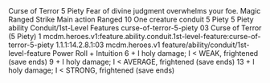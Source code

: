 <ability>
  <name>Curse of Terror</name>
  <cost>5 Piety</cost>
  <flavor>Fear of divine judgment overwhelms your foe.</flavor>
  <keywords>
    <keyword>Magic</keyword>
    <keyword>Ranged</keyword>
    <keyword>Strike</keyword>
  </keywords>
  <type>Main action</type>
  <distance>Ranged 10</distance>
  <target>One creature</target>
  <metadata>
    <class>conduit</class>
    <cost>5 Piety</cost>
    <cost_amount>5</cost_amount>
    <cost_resource>Piety</cost_resource>
    <feature_type>ability</feature_type>
    <file_dpath>Conduit/1st-Level Features</file_dpath>
    <item_id>curse-of-terror-5-piety</item_id>
    <item_index>03</item_index>
    <item_name>Curse of Terror (5 Piety)</item_name>
    <level>1</level>
    <scc>mcdm.heroes.v1:feature.ability.conduit.1st-level-feature:curse-of-terror-5-piety</scc>
    <scdc>1.1.1:14.2.8.1:03</scdc>
    <source>mcdm.heroes.v1</source>
    <type>feature/ability/conduit/1st-level-feature</type>
  </metadata>
  <effects>
    <effect type="roll">
      <roll>Power Roll + Intuition</roll>
      <t1>6 + I holy damage; I &lt; WEAK, frightened (save ends)</t1>
      <t2>9 + I holy damage; I &lt; AVERAGE, frightened (save ends)</t2>
      <t3>13 + I holy damage; I &lt; STRONG, frightened (save ends)</t3>
    </effect>
  </effects>
</ability>
